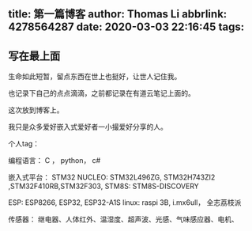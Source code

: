 title: 第一篇博客
author: Thomas Li
abbrlink: 4278564287
date: 2020-03-03 22:16:45
tags:
---
## 写在最上面
生命如此短暂，留点东西在世上也挺好，让世人记住我。

也记录下自己的点点滴滴，之前都记录在有道云笔记上面的。

这次放到博客上。

我只是众多爱好嵌入式爱好者一小撮爱好分享的人。


个人tag：


编程语言： C ， python， c#

嵌入式平台： 
STM32 NUCLEO: STM32L496ZG, STM32H743ZI2 ,STM32F410RB,STM32F303,
STM8S: STM8S-DISCOVERY

ESP: ESP8266, ESP32, ESP32-A1S 
linux: raspi 3B, i.mx6ull， 全志荔枝派

传感器：
继电器、人体红外、温湿度、超声波、光感、气味感应器、电机、

